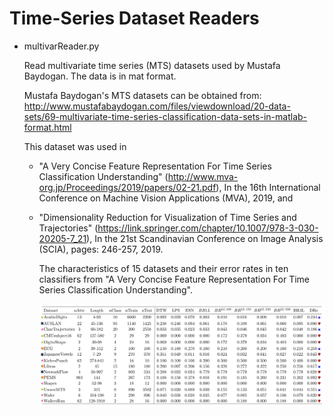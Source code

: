 # Time-Series Dataset Readers

* multivarReader.py

  Read multivariate time series (MTS) datasets used by Mustafa Baydogan. The data is in mat format.
  
  Mustafa Baydogan's MTS datasets can be obtained from:
  http://www.mustafabaydogan.com/files/viewdownload/20-data-sets/69-multivariate-time-series-classification-data-sets-in-matlab-format.html

  This dataset was used in 
  * "A Very Concise Feature Representation For Time Series Classification Understanding" (http://www.mva-org.jp/Proceedings/2019/papers/02-21.pdf), In the 16th International Conference on Machine Vision Applications (MVA), 2019, and 
  
  * "Dimensionality Reduction for Visualization of Time Series and Trajectories" (https://link.springer.com/chapter/10.1007/978-3-030-20205-7_21), In the 21st Scandinavian Conference on Image Analysis (SCIA), pages: 246-257, 2019.
   

    The characteristics of 15 datasets and their error rates in ten classifiers from "A Very Concise Feature Representation For Time Series Classification Understanding".
    
    ![dataset+results](doc/dataset+results.png)
 
